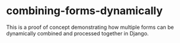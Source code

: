 # combining-forms-dynamically
This is a proof of concept demonstrating how multiple forms can be dynamically combined and processed together in Django.
